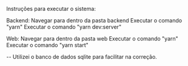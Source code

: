 Instruções para executar o sistema: 

Backend:
Navegar para dentro da pasta backend
Executar o comando "yarn"
Executar o comando "yarn dev:server"

Web: 
Navegar para dentro da pasta web
Executar o comando "yarn"
Executar o comando "yarn start"


-- Utilizei o banco de dados sqlite para facilitar na correção.